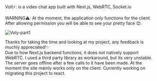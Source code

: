 Volt⚡: is a video chat app built with Next.js, WebRTC, Socket.io

WARNING⚠: At the moment, the application only functions for the client.</br>
After allowing permission you will be able to see your pretty face 😊.


![Voly-part1](https://user-images.githubusercontent.com/68613251/167022756-13fce82e-3649-435e-bef5-faeed67e9036.gif)


Thanks for taking the time and looking at my project, any feedback is muchly appreciated!✨ </br>
Due to how Next.js backend functions, it does not natively support WebRTC. I used a third party library as workaround, but its very unstable. The server goes offline after a few calls to it have been made. At the moment the site mainly works only on the client. Currently working on migrating this project to react.


